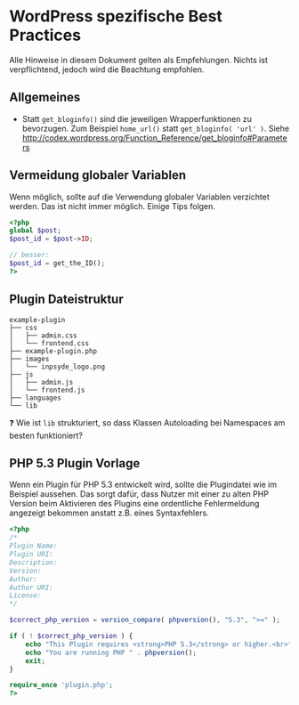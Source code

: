 # WordPress spezifische Best Practices

Alle Hinweise in diesem Dokument gelten als Empfehlungen. Nichts ist verpflichtend, jedoch wird die Beachtung empfohlen.

## Allgemeines

- Statt `get_bloginfo()` sind die jeweiligen Wrapperfunktionen zu bevorzugen. Zum Beispiel `home_url()` statt `get_bloginfo( 'url' )`. Siehe http://codex.wordpress.org/Function_Reference/get_bloginfo#Parameters

## Vermeidung globaler Variablen

Wenn möglich, sollte auf die Verwendung globaler Variablen verzichtet werden. Das ist nicht immer möglich. Einige Tips folgen.

```php
<?php
global $post;
$post_id = $post->ID;

// besser:
$post_id = get_the_ID();
?>
```

## Plugin Dateistruktur

```
example-plugin
├── css
│   ├── admin.css
│   └── frontend.css
├── example-plugin.php
├── images
│   └── inpsyde_logo.png
├── js
│   ├── admin.js
│   └── frontend.js
├── languages
└── lib
```

:question: Wie ist `lib` strukturiert, so dass Klassen Autoloading bei Namespaces am besten funktioniert?

## PHP 5.3 Plugin Vorlage

Wenn ein Plugin für PHP 5.3 entwickelt wird, sollte die Plugindatei wie im Beispiel aussehen. Das sorgt dafür, dass Nutzer mit einer zu alten PHP Version beim Aktivieren des Plugins eine ordentliche Fehlermeldung angezeigt bekommen anstatt z.B. eines Syntaxfehlers.

```php
<?php
/*
Plugin Name: 
Plugin URI: 
Description: 
Version: 
Author: 
Author URI: 
License: 
*/

$correct_php_version = version_compare( phpversion(), "5.3", ">=" );

if ( ! $correct_php_version ) {
	echo "This Plugin requires <strong>PHP 5.3</strong> or higher.<br>";
	echo "You are running PHP " . phpversion();
	exit;
}

require_once 'plugin.php';
?>
```